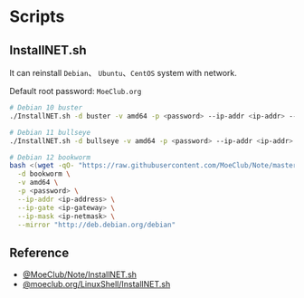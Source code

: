 # Scripts

## InstallNET.sh

It can reinstall `Debian`、 `Ubuntu`、`CentOS` system with network.

Default root password: `MoeClub.org`

```sh
# Debian 10 buster
./InstallNET.sh -d buster -v amd64 -p <password> --ip-addr <ip-addr> --ip-gate <ip-gate> --ip-mask <ip-mask>

# Debian 11 bullseye
./InstallNET.sh -d bullseye -v amd64 -p <password> --ip-addr <ip-addr> --ip-gate <ip-gate> --ip-mask <ip-mask>

# Debian 12 bookworm
bash <(wget -qO- "https://raw.githubusercontent.com/MoeClub/Note/master/InstallNET.sh") \
  -d bookworm \
  -v amd64 \
  -p <password> \
  --ip-addr <ip-address> \
  --ip-gate <ip-gateway> \
  --ip-mask <ip-netmask> \
  --mirror "http://deb.debian.org/debian"
```

## Reference

- [@MoeClub/Note/InstallNET.sh](https://github.com/MoeClub/Note/blob/c345a3fb8c15e9927d2f0e62cf74d50728bda10d/InstallNET.sh)
- [@moeclub.org/LinuxShell/InstallNET.sh](https://moeclub.org/attachment/LinuxShell/InstallNET.sh)
